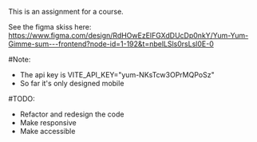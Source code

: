 This is an assignment for a course.

See the figma skiss here: https://www.figma.com/design/RdHOwEzElFGXdDUcDp0nkY/Yum-Yum-Gimme-sum---frontend?node-id=1-192&t=nbelLSls0rsLsl0E-0

#Note: 
- The api key is VITE_API_KEY="yum-NKsTcw3OPrMQPoSz"
- So far it's only designed mobile

#TODO:

- Refactor and redesign the code
- Make responsive
- Make accessible